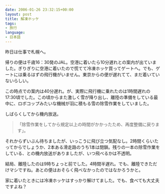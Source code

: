 ```yaml
---
date: 2006-01-26 23:32:15+00:00
layout: post
title: 解凍ホッケ
tags:
- 旅行
language:
- 日本語
---
```


昨日は仕事で札幌へ。

帰りの便は千歳16：30発のJAL。空港に着いたら10分遅れとの案内が出ていました。ぎりぎりに空港に着いたので慌てて冷凍ホッケ買ってゲートへ。でも、ゲートには乗るはずの飛行機がいません。東京からの便が遅れてて、まだ着いていないらしい。

この時点での案内は40分遅れ。が、実際に飛行機に乗れたのは1時間遅れの17:30頃でした。この頃からまた激しく雪が降り出し、離陸の準備をしている最中に、ロボコップみたいな機械が羽に積もる雪の除雪作業をしていました。

しばらくしてから機内放送。


<blockquote>「除雪作業をしてから規定以上の時間がかかったため、再度整備に戻ります」。</blockquote>


それからずいぶん待ちましたが、いっこうに飛び立つ気配なし。2時間くらいたってからでしょうか、2本ある滑走路のうち1本は閉鎖。残りの一本の除雪作業をしている、との機内放送がありましたが、いつ飛べるかは不透明。

結局、離陸したのは9時ちょっと前でした。4時間半遅れ。でも、離陸できただけマシですね。あとの便はおそらく飛べなかったのではなかろうかと。

家に着いたときには冷凍ホッケはすっかり解けてました。でも、食べても大丈夫ですよね？
